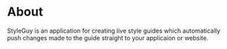 # About
StyleGuy is an application for creating live style guides which automatically push changes made to the guide straight to your applicaion or website.
